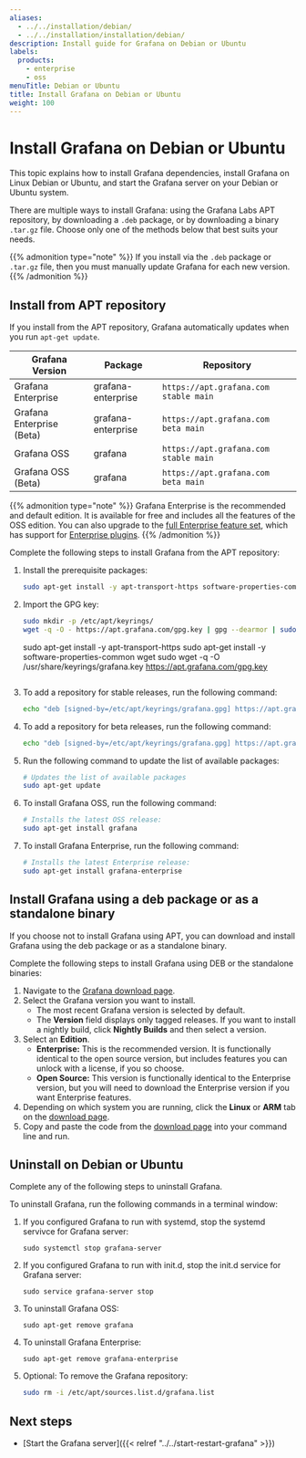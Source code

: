 ```yaml
---
aliases:
  - ../../installation/debian/
  - ../../installation/installation/debian/
description: Install guide for Grafana on Debian or Ubuntu
labels:
  products:
    - enterprise
    - oss
menuTitle: Debian or Ubuntu
title: Install Grafana on Debian or Ubuntu
weight: 100
---
```


# Install Grafana on Debian or Ubuntu

This topic explains how to install Grafana dependencies, install Grafana on Linux Debian or Ubuntu, and start the Grafana server on your Debian or Ubuntu system.

There are multiple ways to install Grafana: using the Grafana Labs APT repository, by downloading a `.deb` package, or by downloading a binary `.tar.gz` file. Choose only one of the methods below that best suits your needs.

{{% admonition type="note" %}}
If you install via the `.deb` package or `.tar.gz` file, then you must manually update Grafana for each new version.
{{% /admonition %}}

## Install from APT repository

If you install from the APT repository, Grafana automatically updates when you run `apt-get update`.

| Grafana Version           | Package            | Repository                            |
| ------------------------- | ------------------ | ------------------------------------- |
| Grafana Enterprise        | grafana-enterprise | `https://apt.grafana.com stable main` |
| Grafana Enterprise (Beta) | grafana-enterprise | `https://apt.grafana.com beta main`   |
| Grafana OSS               | grafana            | `https://apt.grafana.com stable main` |
| Grafana OSS (Beta)        | grafana            | `https://apt.grafana.com beta main`   |

{{% admonition type="note" %}}
Grafana Enterprise is the recommended and default edition. It is available for free and includes all the features of the OSS edition. You can also upgrade to the [full Enterprise feature set](/products/enterprise/?utm_source=grafana-install-page), which has support for [Enterprise plugins](/grafana/plugins/?enterprise=1&utcm_source=grafana-install-page).
{{% /admonition %}}

Complete the following steps to install Grafana from the APT repository:

1. Install the prerequisite packages:

   ```bash
   sudo apt-get install -y apt-transport-https software-properties-common wget
   ```

1. Import the GPG key:

   ```bash
   sudo mkdir -p /etc/apt/keyrings/
   wget -q -O - https://apt.grafana.com/gpg.key | gpg --dearmor | sudo tee /etc/apt/keyrings/grafana.gpg > /dev/null
   ```


   sudo apt-get install -y apt-transport-https
   sudo apt-get install -y software-properties-common wget
   sudo wget -q -O /usr/share/keyrings/grafana.key https://apt.grafana.com/gpg.key
   ```

1. To add a repository for stable releases, run the following command:

   ```bash
   echo "deb [signed-by=/etc/apt/keyrings/grafana.gpg] https://apt.grafana.com stable main" | sudo tee -a /etc/apt/sources.list.d/grafana.list
   ```

1. To add a repository for beta releases, run the following command:

   ```bash
   echo "deb [signed-by=/etc/apt/keyrings/grafana.gpg] https://apt.grafana.com beta main" | sudo tee -a /etc/apt/sources.list.d/grafana.list
   ```

1. Run the following command to update the list of available packages:

   ```bash
   # Updates the list of available packages
   sudo apt-get update
   ```

1. To install Grafana OSS, run the following command:

   ```bash
   # Installs the latest OSS release:
   sudo apt-get install grafana
   ```

1. To install Grafana Enterprise, run the following command:

   ```bash
   # Installs the latest Enterprise release:
   sudo apt-get install grafana-enterprise
   ```

## Install Grafana using a deb package or as a standalone binary

If you choose not to install Grafana using APT, you can download and install Grafana using the deb package or as a standalone binary.

Complete the following steps to install Grafana using DEB or the standalone binaries:

1. Navigate to the [Grafana download page](/grafana/download).
1. Select the Grafana version you want to install.
   - The most recent Grafana version is selected by default.
   - The **Version** field displays only tagged releases. If you want to install a nightly build, click **Nightly Builds** and then select a version.
1. Select an **Edition**.
   - **Enterprise:** This is the recommended version. It is functionally identical to the open source version, but includes features you can unlock with a license, if you so choose.
   - **Open Source:** This version is functionally identical to the Enterprise version, but you will need to download the Enterprise version if you want Enterprise features.
1. Depending on which system you are running, click the **Linux** or **ARM** tab on the [download page](/grafana/download).
1. Copy and paste the code from the [download page](/grafana/download) into your command line and run.

## Uninstall on Debian or Ubuntu

Complete any of the following steps to uninstall Grafana.

To uninstall Grafana, run the following commands in a terminal window:

1. If you configured Grafana to run with systemd, stop the systemd servivce for Grafana server:

   ```shell
   sudo systemctl stop grafana-server
   ```

1. If you configured Grafana to run with init.d, stop the init.d service for Grafana server:

   ```shell
   sudo service grafana-server stop
   ```

1. To uninstall Grafana OSS:

   ```shell
   sudo apt-get remove grafana
   ```

1. To uninstall Grafana Enterprise:

   ```shell
   sudo apt-get remove grafana-enterprise
   ```

1. Optional: To remove the Grafana repository:

   ```bash
   sudo rm -i /etc/apt/sources.list.d/grafana.list
   ```

## Next steps

- [Start the Grafana server]({{< relref "../../start-restart-grafana" >}})
